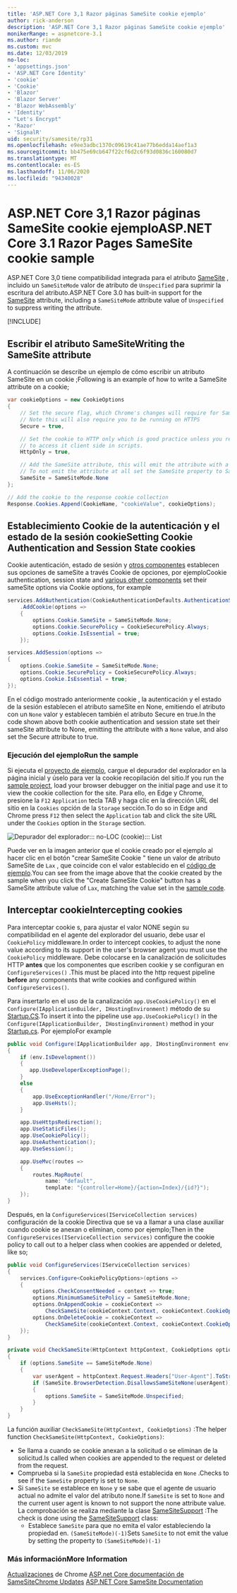 ```yaml
---
title: 'ASP.NET Core 3,1 Razor páginas SameSite cookie ejemplo'
author: rick-anderson
description: 'ASP.NET Core 3,1 Razor páginas SameSite cookie ejemplo'
monikerRange: = aspnetcore-3.1
ms.author: riande
ms.custom: mvc
ms.date: 12/03/2019
no-loc:
- 'appsettings.json'
- 'ASP.NET Core Identity'
- 'cookie'
- 'Cookie'
- 'Blazor'
- 'Blazor Server'
- 'Blazor WebAssembly'
- 'Identity'
- "Let's Encrypt"
- 'Razor'
- 'SignalR'
uid: security/samesite/rp31
ms.openlocfilehash: e9ee3adbc1370c09619c41ae77b6edda14aef1a3
ms.sourcegitcommit: bb475e69cb647f22cf6d2c6f93d0836c160080d7
ms.translationtype: MT
ms.contentlocale: es-ES
ms.lasthandoff: 11/06/2020
ms.locfileid: "94340028"
---
```

# <a name="aspnet-core-31-no-locrazor-pages-samesite-no-loccookie-sample"></a><span data-ttu-id="59418-103">ASP.NET Core 3,1 Razor páginas SameSite cookie ejemplo</span><span class="sxs-lookup"><span data-stu-id="59418-103">ASP.NET Core 3.1 Razor Pages SameSite cookie sample</span></span>

<span data-ttu-id="59418-104">ASP.NET Core 3,0 tiene compatibilidad integrada para el atributo [SameSite](https://www.owasp.org/index.php/SameSite) , incluido un `SameSiteMode` valor de atributo de `Unspecified` para suprimir la escritura del atributo.</span><span class="sxs-lookup"><span data-stu-id="59418-104">ASP.NET Core 3.0 has built-in support for the [SameSite](https://www.owasp.org/index.php/SameSite) attribute, including a `SameSiteMode` attribute value of `Unspecified` to suppress writing the attribute.</span></span>

[!INCLUDE[](~/includes/SameSiteIdentity.md)]

## <a name="writing-the-samesite-attribute"></a><a name="sampleCode"></a><span data-ttu-id="59418-105">Escribir el atributo SameSite</span><span class="sxs-lookup"><span data-stu-id="59418-105">Writing the SameSite attribute</span></span>

<span data-ttu-id="59418-106">A continuación se describe un ejemplo de cómo escribir un atributo SameSite en un cookie ;</span><span class="sxs-lookup"><span data-stu-id="59418-106">Following is an example of how to write a SameSite attribute on a cookie;</span></span>

```c#
var cookieOptions = new CookieOptions
{
    // Set the secure flag, which Chrome's changes will require for SameSite none.
    // Note this will also require you to be running on HTTPS
    Secure = true,

    // Set the cookie to HTTP only which is good practice unless you really do need
    // to access it client side in scripts.
    HttpOnly = true,

    // Add the SameSite attribute, this will emit the attribute with a value of none.
    // To not emit the attribute at all set the SameSite property to SameSiteMode.Unspecified.
    SameSite = SameSiteMode.None
};

// Add the cookie to the response cookie collection
Response.Cookies.Append(CookieName, "cookieValue", cookieOptions);
```

## <a name="setting-no-loccookie-authentication-and-session-state-no-loccookies"></a><span data-ttu-id="59418-107">Establecimiento Cookie de la autenticación y el estado de la sesión cookie</span><span class="sxs-lookup"><span data-stu-id="59418-107">Setting Cookie Authentication and Session State cookies</span></span>

<span data-ttu-id="59418-108">Cookie autenticación, estado de sesión y [otros componentes](../samesite.md?view=aspnetcore-3.0) establecen sus opciones de sameSite a través Cookie de opciones, por ejemplo</span><span class="sxs-lookup"><span data-stu-id="59418-108">Cookie authentication, session state and [various other components](../samesite.md?view=aspnetcore-3.0) set their sameSite options via Cookie options, for example</span></span>

```c#
services.AddAuthentication(CookieAuthenticationDefaults.AuthenticationScheme)
    .AddCookie(options =>
    {
        options.Cookie.SameSite = SameSiteMode.None;
        options.Cookie.SecurePolicy = CookieSecurePolicy.Always;
        options.Cookie.IsEssential = true;
    });

services.AddSession(options =>
{
    options.Cookie.SameSite = SameSiteMode.None;
    options.Cookie.SecurePolicy = CookieSecurePolicy.Always;
    options.Cookie.IsEssential = true;
});
```

<span data-ttu-id="59418-109">En el código mostrado anteriormente cookie , la autenticación y el estado de la sesión establecen el atributo sameSite en None, emitiendo el atributo con un `None` valor y establecen también el atributo Secure en true.</span><span class="sxs-lookup"><span data-stu-id="59418-109">In the code shown above both cookie authentication and session state set their sameSite attribute to None, emitting the attribute with a `None` value, and also set the Secure attribute to true.</span></span>

### <a name="run-the-sample"></a><span data-ttu-id="59418-110">Ejecución del ejemplo</span><span class="sxs-lookup"><span data-stu-id="59418-110">Run the sample</span></span>

<span data-ttu-id="59418-111">Si ejecuta el [proyecto de ejemplo](https://github.com/blowdart/AspNetSameSiteSamples/tree/master/AspNetCore31RazorPages), cargue el depurador del explorador en la página inicial y úselo para ver la cookie recopilación del sitio.</span><span class="sxs-lookup"><span data-stu-id="59418-111">If you run the [sample project](https://github.com/blowdart/AspNetSameSiteSamples/tree/master/AspNetCore31RazorPages), load your browser debugger on the initial page and use it to view the cookie collection for the site.</span></span> <span data-ttu-id="59418-112">Para ello, en Edge y Chrome, presione la `F12` `Application` tecla TAB y haga clic en la dirección URL del sitio en la `Cookies` opción de la `Storage` sección.</span><span class="sxs-lookup"><span data-stu-id="59418-112">To do so in Edge and Chrome press `F12` then select the `Application` tab and click the site URL under the `Cookies` option in the `Storage` section.</span></span>

![Depurador del explorador::: no-LOC (cookie)::: List](BrowserDebugger.png)

<span data-ttu-id="59418-114">Puede ver en la imagen anterior que el cookie creado por el ejemplo al hacer clic en el botón "crear SameSite Cookie " tiene un valor de atributo SameSite de `Lax` , que coincide con el valor establecido en el [código de ejemplo](#sampleCode).</span><span class="sxs-lookup"><span data-stu-id="59418-114">You can see from the image above that the cookie created by the sample when you click the "Create SameSite Cookie" button has a SameSite attribute value of `Lax`, matching the value set in the [sample code](#sampleCode).</span></span>

## <a name="intercepting-no-loccookies"></a><a name="interception"></a><span data-ttu-id="59418-115">Interceptar cookie</span><span class="sxs-lookup"><span data-stu-id="59418-115">Intercepting cookies</span></span>

<span data-ttu-id="59418-116">Para interceptar cookie s, para ajustar el valor NONE según su compatibilidad en el agente del explorador del usuario, debe usar el `CookiePolicy` middleware.</span><span class="sxs-lookup"><span data-stu-id="59418-116">In order to intercept cookies, to adjust the none value according to its support in the user's browser agent you must use the `CookiePolicy` middleware.</span></span> <span data-ttu-id="59418-117">Debe colocarse en la canalización de solicitudes HTTP **antes** que los componentes que escriben cookie y se configuran en `ConfigureServices()` .</span><span class="sxs-lookup"><span data-stu-id="59418-117">This must be placed into the http request pipeline **before** any components that write cookies and configured within `ConfigureServices()`.</span></span>

<span data-ttu-id="59418-118">Para insertarlo en el uso de la canalización `app.UseCookiePolicy()` en el `Configure(IApplicationBuilder, IHostingEnvironment)` método de su [Startup.CS](https://github.com/blowdart/AspNetSameSiteSamples/blob/master/AspNetCore21MVC/Startup.cs).</span><span class="sxs-lookup"><span data-stu-id="59418-118">To insert it into the pipeline use `app.UseCookiePolicy()` in the `Configure(IApplicationBuilder, IHostingEnvironment)` method in your [Startup.cs](https://github.com/blowdart/AspNetSameSiteSamples/blob/master/AspNetCore21MVC/Startup.cs).</span></span> <span data-ttu-id="59418-119">Por ejemplo</span><span class="sxs-lookup"><span data-stu-id="59418-119">For example</span></span>

```c#
public void Configure(IApplicationBuilder app, IHostingEnvironment env)
{
    if (env.IsDevelopment())
    {
       app.UseDeveloperExceptionPage();
    }
    else
    {
        app.UseExceptionHandler("/Home/Error");
        app.UseHsts();
    }

    app.UseHttpsRedirection();
    app.UseStaticFiles();
    app.UseCookiePolicy();
    app.UseAuthentication();
    app.UseSession();

    app.UseMvc(routes =>
    {
        routes.MapRoute(
            name: "default",
            template: "{controller=Home}/{action=Index}/{id?}");
    });
}
```

<span data-ttu-id="59418-120">Después, en la `ConfigureServices(IServiceCollection services)` configuración de la cookie Directiva que se va a llamar a una clase auxiliar cuando cookie se anexan o eliminan, como por ejemplo;</span><span class="sxs-lookup"><span data-stu-id="59418-120">Then in the `ConfigureServices(IServiceCollection services)` configure the cookie policy to call out to a helper class when cookies are appended or deleted, like so;</span></span>

```c#
public void ConfigureServices(IServiceCollection services)
{
    services.Configure<CookiePolicyOptions>(options =>
    {
        options.CheckConsentNeeded = context => true;
        options.MinimumSameSitePolicy = SameSiteMode.None;
        options.OnAppendCookie = cookieContext =>
            CheckSameSite(cookieContext.Context, cookieContext.CookieOptions);
        options.OnDeleteCookie = cookieContext =>
            CheckSameSite(cookieContext.Context, cookieContext.CookieOptions);
    });
}

private void CheckSameSite(HttpContext httpContext, CookieOptions options)
{
    if (options.SameSite == SameSiteMode.None)
    {
        var userAgent = httpContext.Request.Headers["User-Agent"].ToString();
        if (SameSite.BrowserDetection.DisallowsSameSiteNone(userAgent))
        {
            options.SameSite = SameSiteMode.Unspecified;
        }
    }
}
```

<span data-ttu-id="59418-121">La función auxiliar `CheckSameSite(HttpContext, CookieOptions)` :</span><span class="sxs-lookup"><span data-stu-id="59418-121">The helper function `CheckSameSite(HttpContext, CookieOptions)`:</span></span>

* <span data-ttu-id="59418-122">Se llama a cuando se cookie anexan a la solicitud o se eliminan de la solicitud.</span><span class="sxs-lookup"><span data-stu-id="59418-122">Is called when cookies are appended to the request or deleted from the request.</span></span>
* <span data-ttu-id="59418-123">Comprueba si la `SameSite` propiedad está establecida en `None` .</span><span class="sxs-lookup"><span data-stu-id="59418-123">Checks to see if the `SameSite` property is set to `None`.</span></span>
* <span data-ttu-id="59418-124">Si `SameSite` se establece en `None` y se sabe que el agente de usuario actual no admite el valor del atributo none.</span><span class="sxs-lookup"><span data-stu-id="59418-124">If `SameSite` is set to `None` and the current user agent is known to not support the none attribute value.</span></span> <span data-ttu-id="59418-125">La comprobación se realiza mediante la clase [SameSiteSupport](https://github.com/dotnet/AspNetCore.Docs/blob/master/aspnetcore/security/samesite/snippets/SameSiteSupport.cs) :</span><span class="sxs-lookup"><span data-stu-id="59418-125">The check is done using the [SameSiteSupport](https://github.com/dotnet/AspNetCore.Docs/blob/master/aspnetcore/security/samesite/snippets/SameSiteSupport.cs) class:</span></span>
  * <span data-ttu-id="59418-126">Establece `SameSite` para que no emita el valor estableciendo la propiedad en. `(SameSiteMode)(-1)`</span><span class="sxs-lookup"><span data-stu-id="59418-126">Sets `SameSite` to not emit the value by setting the property to `(SameSiteMode)(-1)`</span></span>

### <a name="more-information"></a><span data-ttu-id="59418-127">Más información</span><span class="sxs-lookup"><span data-stu-id="59418-127">More Information</span></span>
 
<span data-ttu-id="59418-128">[Actualizaciones](https://www.chromium.org/updates/same-site) 
 de Chrome [ASP.net Core documentación de SameSite](xref:security/samesite)</span><span class="sxs-lookup"><span data-stu-id="59418-128">[Chrome Updates](https://www.chromium.org/updates/same-site)
[ASP.NET Core SameSite Documentation](xref:security/samesite)</span></span>
